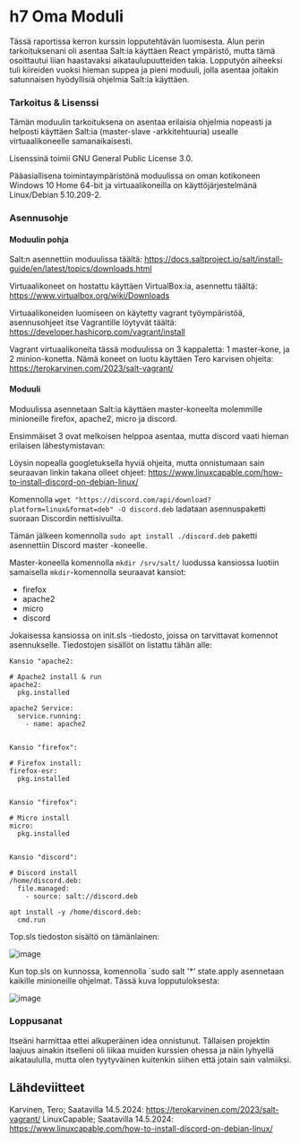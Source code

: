 # h7 Oma Moduli

Tässä raportissa kerron kurssin lopputehtävän luomisesta. Alun perin tarkoituksenani oli asentaa Salt:ia käyttäen React ympäristö, mutta tämä osoittautui liian haastavaksi aikataulupuutteiden takia. Lopputyön aiheeksi tuli kiireiden vuoksi hieman suppea ja pieni moduuli, jolla asentaa joitakin satunnaisen hyödyllisiä ohjelmia  Salt:ia käyttäen.  



### Tarkoitus & Lisenssi

Tämän moduulin tarkoituksena on asentaa erilaisia ohjelmia nopeasti ja helposti käyttäen Salt:ia (master-slave -arkkitehtuuria) usealle virtuaalikoneelle samanaikaisesti.


Lisenssinä toimii GNU General Public License 3.0.


Pääasiallisena toimintaympäristönä moduulissa on oman kotikoneen Windows 10 Home 64-bit ja virtuaalikoneilla on  käyttöjärjestelmänä Linux/Debian 5.10.209-2.



### Asennusohje

#### Moduulin pohja

Salt:n asennettiin moduulissa täältä: https://docs.saltproject.io/salt/install-guide/en/latest/topics/downloads.html

Virtuaalikoneet on hostattu käyttäen VirtualBox:ia, asennettu täältä: https://www.virtualbox.org/wiki/Downloads

Virtuaalikoneiden luomiseen on käytetty vagrant työympäristöä, asennusohjeet itse Vagrantille löytyvät täältä: https://developer.hashicorp.com/vagrant/install

Vagrant virtuaalikoneita tässä moduulissa on 3 kappaletta: 1 master-kone, ja 2 minion-konetta. Nämä koneet on luotu käyttäen Tero karvisen ohjeita: https://terokarvinen.com/2023/salt-vagrant/



#### Moduuli


Moduulissa asennetaan Salt:ia käyttäen master-koneelta molemmille minioneille firefox, apache2, micro ja discord.


Ensimmäiset 3 ovat melkoisen helppoa asentaa, mutta discord vaati hieman erilaisen lähestymistavan:


Löysin nopealla googletuksella hyviä ohjeita, mutta onnistumaan sain seuraavan linkin takana olleet ohjeet: https://www.linuxcapable.com/how-to-install-discord-on-debian-linux/ 


Komennolla `wget "https://discord.com/api/download?platform=linux&format=deb" -O discord.deb` ladataan asennuspaketti suoraan Discordin nettisivuilta.


Tämän jälkeen komennolla `sudo apt install ./discord.deb` paketti asennettiin Discord master -koneelle.


Master-koneella komennolla `mkdir /srv/salt/` luodussa kansiossa luotiin samaisella `mkdir`-komennolla seuraavat kansiot:

- firefox
- apache2
- micro
- discord


Jokaisessa kansiossa on init.sls -tiedosto, joissa on tarvittavat komennot asennukselle. Tiedostojen sisällöt on listattu tähän alle:

    Kansio "apache2:
  
    # Apache2 install & run
    apache2:
      pkg.installed

    apache2 Service:
      service.running:
        - name: apache2


    Kansio "firefox":
    
    # Firefox install:
    firefox-esr:
      pkg.installed


    Kansio "firefox":
    
    # Micro install
    micro:
      pkg.installed


    Kansio "discord":

    # Discord install
    /home/discord.deb:
      file.managed:
        - source: salt://discord.deb

    apt install -y /home/discord.deb:
      cmd.run


Top.sls tiedoston sisältö on tämänlainen:

![image](1_top.sls)



Kun top.sls on kunnossa, komennolla `sudo salt '*' state.apply asennetaan kaikille minioneille ohjelmat. Tässä kuva lopputuloksesta:

![image](2_state.apply)



### Loppusanat


Itseäni harmittaa ettei alkuperäinen idea onnistunut. Tällaisen projektin laajuus ainakin itselleni oli liikaa muiden kurssien ohessa ja näin lyhyellä aikataululla, mutta olen tyytyväinen kuitenkin siihen että jotain sain valmiiksi.


## Lähdeviitteet

Karvinen, Tero; Saatavilla 14.5.2024: https://terokarvinen.com/2023/salt-vagrant/
LinuxCapable; Saatavilla 14.5.2024: https://www.linuxcapable.com/how-to-install-discord-on-debian-linux/

